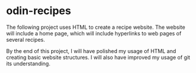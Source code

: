 # odin-recipes

The following project uses HTML to create a recipe website. The website will include a home page, which will include hyperlinks to web pages of several recipes. 

By the end of this project, I will have polished my usage of HTML and creating basic website structures. I will also have improved my usage of git its understanding.
